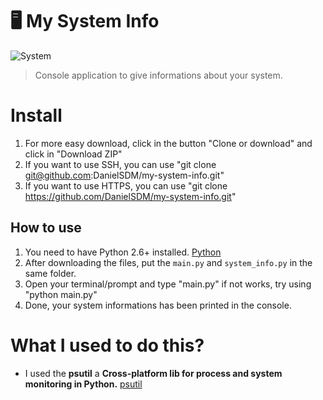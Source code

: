 # 🖥️ My System Info 

![System](https://www.tecmint.com/wp-content/uploads/2017/02/CoreFreq-CPU-Monitoring.gif)

> Console application to give informations about your system.

# Install
1. For more easy download, click in the button "Clone or download" and click in "Download ZIP"
2. If you want to use SSH, you can use "git clone git@github.com:DanielSDM/my-system-info.git"
3. If you want to use HTTPS, you can use "git clone https://github.com/DanielSDM/my-system-info.git"

## How to use
1. You need to have Python 2.6+ installed. [Python](https://www.python.org/)
2. After downloading the files, put the `main.py` and `system_info.py` in the same folder.
3. Open your terminal/prompt and type "main.py" if not works, try using "python main.py"
4. Done, your system informations has been printed in the console.

# What I used to do this?
- I used the **psutil** a **Cross-platform lib for process and system monitoring in Python.** [psutil](https://pypi.org/project/psutil/)
